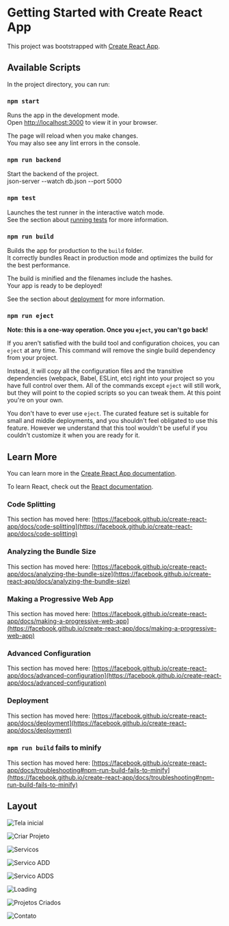 # Getting Started with Create React App

This project was bootstrapped with [Create React App](https://github.com/facebook/create-react-app).

## Available Scripts

In the project directory, you can run:

### `npm start`

Runs the app in the development mode.\
Open [http://localhost:3000](http://localhost:3000) to view it in your browser.

The page will reload when you make changes.\
You may also see any lint errors in the console.

### `npm run backend`

Start the backend of the project.\
json-server --watch db.json --port 5000

### `npm test`

Launches the test runner in the interactive watch mode.\
See the section about [running tests](https://facebook.github.io/create-react-app/docs/running-tests) for more information.

### `npm run build`

Builds the app for production to the `build` folder.\
It correctly bundles React in production mode and optimizes the build for the best performance.

The build is minified and the filenames include the hashes.\
Your app is ready to be deployed!

See the section about [deployment](https://facebook.github.io/create-react-app/docs/deployment) for more information.

### `npm run eject`

**Note: this is a one-way operation. Once you `eject`, you can't go back!**

If you aren't satisfied with the build tool and configuration choices, you can `eject` at any time. This command will remove the single build dependency from your project.

Instead, it will copy all the configuration files and the transitive dependencies (webpack, Babel, ESLint, etc) right into your project so you have full control over them. All of the commands except `eject` will still work, but they will point to the copied scripts so you can tweak them. At this point you're on your own.

You don't have to ever use `eject`. The curated feature set is suitable for small and middle deployments, and you shouldn't feel obligated to use this feature. However we understand that this tool wouldn't be useful if you couldn't customize it when you are ready for it.

## Learn More

You can learn more in the [Create React App documentation](https://facebook.github.io/create-react-app/docs/getting-started).

To learn React, check out the [React documentation](https://reactjs.org/).

### Code Splitting

This section has moved here: [https://facebook.github.io/create-react-app/docs/code-splitting](https://facebook.github.io/create-react-app/docs/code-splitting)

### Analyzing the Bundle Size

This section has moved here: [https://facebook.github.io/create-react-app/docs/analyzing-the-bundle-size](https://facebook.github.io/create-react-app/docs/analyzing-the-bundle-size)

### Making a Progressive Web App

This section has moved here: [https://facebook.github.io/create-react-app/docs/making-a-progressive-web-app](https://facebook.github.io/create-react-app/docs/making-a-progressive-web-app)

### Advanced Configuration

This section has moved here: [https://facebook.github.io/create-react-app/docs/advanced-configuration](https://facebook.github.io/create-react-app/docs/advanced-configuration)

### Deployment

This section has moved here: [https://facebook.github.io/create-react-app/docs/deployment](https://facebook.github.io/create-react-app/docs/deployment)

### `npm run build` fails to minify

This section has moved here: [https://facebook.github.io/create-react-app/docs/troubleshooting#npm-run-build-fails-to-minify](https://facebook.github.io/create-react-app/docs/troubleshooting#npm-run-build-fails-to-minify)


## Layout

 ![Tela inicial](https://github.com/PedroAugusto10500/ProjetoReact/blob/main/src/img/HOMEF.png)
 
 ![Criar Projeto](https://github.com/PedroAugusto10500/ProjetoReact/blob/main/src/img/CRIARF.png)

 ![Servicos](https://github.com/PedroAugusto10500/ProjetoReact/blob/main/src/img/SERVICOSF.png)

 ![Servico ADD](https://github.com/PedroAugusto10500/ProjetoReact/blob/main/src/img/ADDSERVIF.png)

 ![Servico ADDS](https://github.com/PedroAugusto10500/ProjetoReact/blob/main/src/img/SERVIADDFN.png)
 
 ![Loading](https://github.com/PedroAugusto10500/ProjetoReact/blob/main/src/img/LOADINGF.png)

 ![Projetos Criados](https://github.com/PedroAugusto10500/ProjetoReact/blob/main/src/img/CRIADOSF.png)

 ![Contato](https://github.com/PedroAugusto10500/ProjetoReact/blob/main/src/img/CONTATOSFpng.png)




